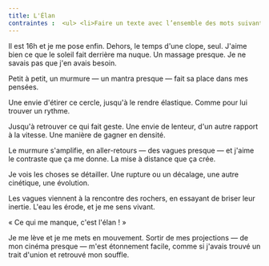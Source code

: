 ```yaml
---
title: L'Élan
contraintes :  <ul> <li>Faire un texte avec l’ensemble des mots suivants, 4 par 4 dans l’ordre.</li> <li>Parler à la première personne.</li> </ul>
---
```


Il est 16h et je me pose enfin. Dehors, le temps d'une clope, seul. J'aime bien ce que le soleil fait derrière ma nuque. Un massage presque. Je ne savais pas que j'en avais besoin.

Petit à petit, un murmure — un mantra presque — fait sa place dans mes pensées.

Une envie d'étirer ce cercle, jusqu'à le rendre élastique. Comme pour lui trouver un rythme.

Jusqu'à retrouver ce qui fait geste. Une envie de lenteur, d'un autre rapport à la vitesse. Une manière de gagner en densité.

Le murmure s'amplifie, en aller-retours — des vagues presque — et j'aime le contraste que ça me donne. La mise à distance que ça crée.

Je vois les choses se détailler. Une rupture ou un décalage, une autre cinétique, une évolution.

Les vagues viennent à la rencontre des rochers, en essayant de briser leur inertie. L'eau les érode, et je me sens vivant. 

« Ce qui me manque, c'est l'élan ! »

Je me lève et je me mets en mouvement. Sortir de mes projections — de mon cinéma presque — m'est étonnement facile, comme si j'avais trouvé un trait d'union et retrouvé mon souffle.

